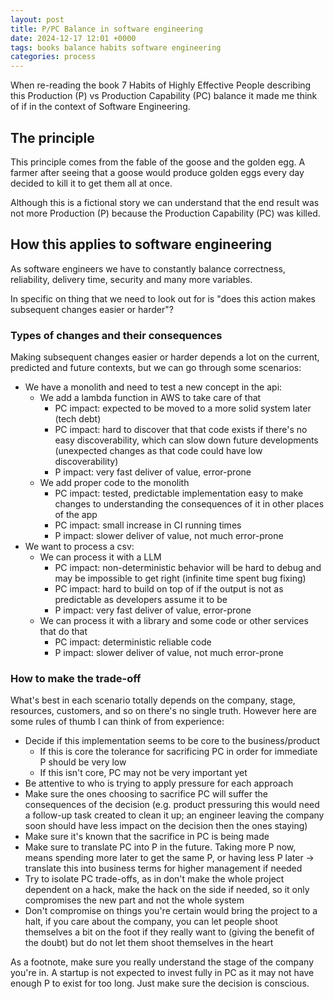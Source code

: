 ```yaml
---
layout: post
title: P/PC Balance in software engineering
date: 2024-12-17 12:01 +0000
tags: books balance habits software engineering
categories: process
---
```


When re-reading the book 7 Habits of Highly Effective People describing this Production (P) vs Production Capability (PC) balance it made me think of if in the context of Software Engineering.

## The principle

This principle comes from the fable of the goose and the golden egg. A farmer after seeing that a goose would produce golden eggs every day decided to kill it to get them all at once.

Although this is a fictional story we can understand that the end result was not more Production (P) because the Production Capability (PC) was killed.

## How this applies to software engineering

As software engineers we have to constantly balance correctness, reliability, delivery time, security and many more variables.

In specific on thing that we need to look out for is "does this action makes subsequent changes easier or harder"?

### Types of changes and their consequences

Making subsequent changes easier or harder depends a lot on the current, predicted and future contexts, but we can go through some scenarios:

- We have a monolith and need to test a new concept in the api:
  - We add a lambda function in AWS to take care of that
    - PC impact: expected to be moved to a more solid system later (tech debt)
    - PC impact: hard to discover that that code exists if there's no easy discoverability, which can slow down future developments (unexpected changes as that code could have low discoverability) 
    - P impact: very fast deliver of value, error-prone
  - We add proper code to the monolith
    - PC impact: tested, predictable implementation easy to make changes to understanding the consequences of it in other places of the app
    - PC impact: small increase in CI running times
    - P impact: slower deliver of value, not much error-prone
- We want to process a csv:
  - We can process it with a LLM
    - PC impact: non-deterministic behavior will be hard to debug and may be impossible to get right (infinite time spent bug fixing)
    - PC impact: hard to build on top of if the output is not as predictable as developers assume it to be
    - P impact: very fast deliver of value, error-prone
  - We can process it with a library and some code or other services that do that
    - PC impact: deterministic reliable code
    - P impact: slower deliver of value, not much error-prone

### How to make the trade-off
  
What's best in each scenario totally depends on the company, stage, resources, customers, and so on there's no single truth. However here are some rules of thumb I can think of from experience:

- Decide if this implementation seems to be core to the business/product
  - If this is core the tolerance for sacrificing PC in order for immediate P should be very low
  - If this isn't core, PC may not be very important yet
- Be attentive to who is trying to apply pressure for each approach
- Make sure the ones choosing to sacrifice PC will suffer the consequences of the decision (e.g. product pressuring this would need a follow-up task created to clean it up; an engineer leaving the company soon should have less impact on the decision then the ones staying)
- Make sure it's known that the sacrifice in PC is being made
- Make sure to translate PC into P in the future. Taking more P now, means spending more later to get the same P, or having less P later -> translate this into business terms for higher management if needed
- Try to isolate PC trade-offs, as in don't make the whole project dependent on a hack, make the hack on the side if needed, so it only compromises the new part and not the whole system 
- Don't compromise on things you're certain would bring the project to a halt, if you care about the company, you can let people shoot themselves a bit on the foot if they really want to (giving the benefit of the doubt) but do not let them shoot themselves in the heart


As a footnote, make sure you really understand the stage of the company you're in. A startup is not expected to invest fully in PC as it may not have enough P to exist for too long. Just make sure the decision is conscious.
